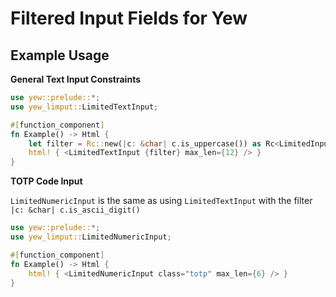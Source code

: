 # Filtered Input Fields for Yew

## Example Usage

__General Text Input Constraints__
```rust
use yew::prelude::*;
use yew_limput::LimitedTextInput;

#[function_component]
fn Example() -> Html {
    let filter = Rc::new(|c: &char| c.is_uppercase()) as Rc<LimitedInputFilter>;
    html! { <LimitedTextInput {filter} max_len={12} /> }
}
```

__TOTP Code Input__

`LimitedNumericInput` is the same as using `LimitedTextInput` with the filter `|c: &char| c.is_ascii_digit()`

```rust
use yew::prelude::*;
use yew_limput::LimitedNumericInput;

#[function_component]
fn Example() -> Html {
    html! { <LimitedNumericInput class="totp" max_len={6} /> }
}
```